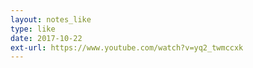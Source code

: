 ```yaml
---
layout: notes_like
type: like
date: 2017-10-22
ext-url: https://www.youtube.com/watch?v=yq2_twmccxk
---
```

